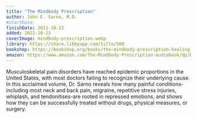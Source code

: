 ```yaml
---
title: "The Mindbody Prescription"
author: John E. Sarno, M.D.
#startDate:
finishDate: 2021-10-23
added: 2021-10-23
coverImage: mindbody-prescription.webp
library: https://share.libbyapp.com/title/500
bookshop: https://bookshop.org/books/the-mindbody-prescription-healing-the-body-healing-the-pain/9780446675154
amazon: https://www.amazon.com/The-Mindbody-Prescription-audiobook/dp/B006YUXP84/
---
```


Musculoskeletal pain disorders have reached epidemic proportions in the United States, with most doctors failing to recognize their underlying cause. In this acclaimed volume, Dr. Sarno reveals how many painful conditions-including most neck and back pain, migraine, repetitive stress injuries, whiplash, and tendonitises-are rooted in repressed emotions, and shows how they can be successfully treated without drugs, physical measures, or surgery.  
